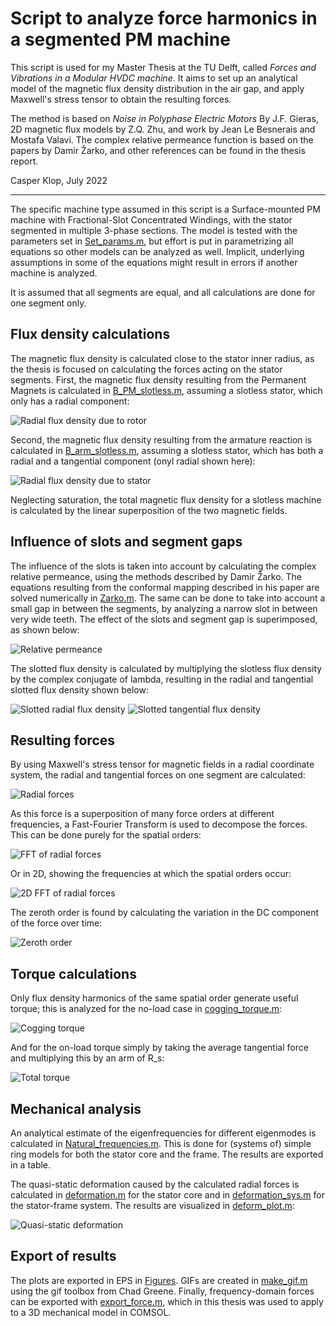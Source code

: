 # Script to analyze force harmonics in a segmented PM machine

This script is used for my Master Thesis at the TU Delft, called *Forces and Vibrations in a Modular HVDC machine*.
It aims to set up an analytical model of the magnetic flux density distribution in the air gap, and apply Maxwell's stress tensor to obtain the resulting forces.

The method is based on *Noise in Polyphase Electric Motors* By J.F. Gieras, 2D magnetic flux models by Z.Q. Zhu, and work by Jean Le Besnerais and Mostafa Valavi. 
The complex relative permeance function is based on the papers by Damir Žarko, and other references can be found in the thesis report.

Casper Klop, July 2022

---
The specific machine type assumed in this script is a Surface-mounted PM machine with Fractional-Slot Concentrated Windings, with the stator segmented in multiple 3-phase sections.
The model is tested with the parameters set in [Set_params.m](Set_params.m), but effort is put in parametrizing all equations so other models can be analyzed as well. Implicit, underlying assumptions in some of the equations might result in errors if another machine is analyzed.

It is assumed that all segments are equal, and all calculations are done for one segment only.

## Flux density calculations
The magnetic flux density is calculated close to the stator inner radius, as the thesis is focused on calculating the forces acting on the stator segments.
First, the magnetic flux density resulting from the Permanent Magnets is calculated in [B_PM_slotless.m](B_PM_slotless.m), assuming a slotless stator, which only has a radial component:

![Radial flux density due to rotor](GIFs/FluxPMRadial.gif)

Second, the magnetic flux density resulting from the armature reaction is calculated in [B_arm_slotless.m](B_arm_slotless.m), assuming a slotless stator, which has both a radial and a tangential component (onyl radial shown here):

![Radial flux density due to stator](GIFs/FluxArmRadial.gif)

Neglecting saturation, the total magnetic flux density for a slotless machine is calculated by the linear superposition of the two magnetic fields.

## Influence of slots and segment gaps
The influence of the slots is taken into account by calculating the complex relative permeance, using the methods described by Damir Žarko. The equations resulting from the conformal mapping described in his paper are solved numerically in [Zarko.m](Zarko.m). 
The same can be done to take into account a small gap in between the segments, by analyzing a narrow slot in between very wide teeth. The effect of the slots and segment gap is superimposed, as shown below:

![Relative permeance](Figures_Readme/lambda.png)

The slotted flux density is calculated by multiplying the slotless flux density by the complex conjugate of lambda, resulting in the radial and tangential slotted flux density shown below:

![Slotted radial flux density](GIFs/FluxRadial.gif)
![Slotted tangential flux density](GIFs/FluxTangential.gif)

## Resulting forces
By using Maxwell's stress tensor for magnetic fields in a radial coordinate system, the radial and tangential forces on one segment are calculated:

![Radial forces](GIFs/ForceRadial.gif)

As this force is a superposition of many force orders at different frequencies, a Fast-Fourier Transform is used to decompose the forces.
This can be done purely for the spatial orders:

![FFT of radial forces](Figures_Readme/f_r_fft.png)

Or in 2D, showing the frequencies at which the spatial orders occur:

![2D FFT of radial forces](Figures_Readme/f_r_fft_2d.png)

The zeroth order is found by calculating the variation in the DC component of the force over time:

![Zeroth order](Figures_Readme/f_avg_r.png)

## Torque calculations
Only flux density harmonics of the same spatial order generate useful torque; this is analyzed for the no-load case in [cogging_torque.m](cogging_torque.m):

![Cogging torque](Figures_Readme/Tc.png)

And for the on-load torque simply by taking the average tangential force and multiplying this by an arm of R_s:

![Total torque](Figures_Readme/Te.png)

## Mechanical analysis
An analytical estimate of the eigenfrequencies for different eigenmodes is calculated in [Natural_frequencies.m](Natural_frequencies.m). This is done for (systems of) simple ring models for both the stator core and the frame. The results are exported in a table.

The quasi-static deformation caused by the calculated radial forces is calculated in [deformation.m](deformation.m) for the stator core and in [deformation_sys.m](deformation_sys.m) for the stator-frame system. The results are visualized in [deform_plot.m](deform_plot.m):

![Quasi-static deformation](Figures/defl.png)

## Export of results
The plots are exported in EPS in [Figures](Figures). GIFs are created in [make_gif.m](make_gif.m) using the gif toolbox from Chad Greene.
Finally, frequency-domain forces can be exported with [export_force.m](export_force.m), which in this thesis was used to apply to a 3D mechanical model in COMSOL.


